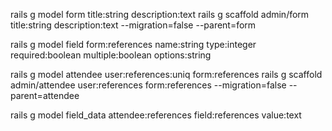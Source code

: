 rails g model form title:string description:text
rails g scaffold admin/form title:string description:text --migration=false --parent=form

rails g model field form:references name:string type:integer required:boolean multiple:boolean options:string

rails g model attendee user:references:uniq form:references
rails g scaffold admin/attendee user:references form:references --migration=false --parent=attendee

rails g model field_data attendee:references field:references value:text